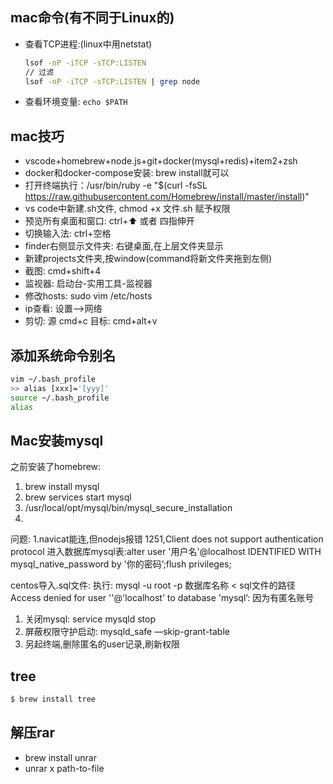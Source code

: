 
## mac命令(有不同于Linux的)
- 查看TCP进程:(linux中用netstat)
  ```bash
  lsof -nP -iTCP -sTCP:LISTEN
  // 过滤
  lsof -nP -iTCP -sTCP:LISTEN | grep node
  ```
- 查看环境变量: `echo $PATH`

## mac技巧
- vscode+homebrew+node.js+git+docker(mysql+redis)+item2+zsh
- docker和docker-compose安装: brew install就可以
- 打开终端执行：/usr/bin/ruby -e "$(curl -fsSL https://raw.githubusercontent.com/Homebrew/install/master/install)"
- vs code中新建.sh文件, chmod +x 文件.sh 赋予权限
- 预览所有桌面和窗口: ctrl+⬆ 或者 四指伸开
- 切换输入法: ctrl+空格
- finder右侧显示文件夹: 右键桌面,在上层文件夹显示
- 新建projects文件夹,按window(command将新文件夹拖到左侧)
- 截图: cmd+shift+4
- 监视器: 启动台-实用工具-监视器
- 修改hosts: sudo vim /etc/hosts
- ip查看: 设置-->网络
- 剪切: 源 cmd+c 目标: cmd+alt+v

## 添加系统命令别名
```sh
vim ~/.bash_profile
>> alias [xxx]='[yyy]'
source ~/.bash_profile
alias
```

## Mac安装mysql
之前安装了homebrew: 
1. brew install mysql
2. brew services start mysql
3. /usr/local/opt/mysql/bin/mysql_secure_installation
4.

问题: 
  1.navicat能连,但nodejs报错 1251,Client does not support authentication protocol
进入数据库mysql表:alter user '用户名'@localhost IDENTIFIED WITH mysql_native_password by '你的密码’;flush privileges;

centos导入.sql文件:
执行:  mysql -u root -p 数据库名称 < sql文件的路径
Access denied for user ''@'localhost' to database 'mysql’: 因为有匿名账号
1. 关闭mysql: service mysqld stop
2. 屏蔽权限守护启动: mysqld_safe —skip-grant-table
3. 另起终端,删除匿名的user记录,刷新权限

## tree
```bash
$ brew install tree
```

## 解压rar
- brew install unrar
- unrar x path-to-file